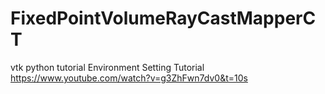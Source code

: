 # FixedPointVolumeRayCastMapperCT
 vtk python tutorial
 Environment Setting Tutorial https://www.youtube.com/watch?v=g3ZhFwn7dv0&t=10s 
